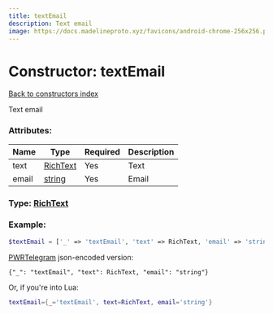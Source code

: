 ```yaml
---
title: textEmail
description: Text email
image: https://docs.madelineproto.xyz/favicons/android-chrome-256x256.png
---
```

# Constructor: textEmail  
[Back to constructors index](index.md)



Text email

### Attributes:

| Name     |    Type       | Required | Description |
|----------|---------------|----------|-------------|
|text|[RichText](../types/RichText.md) | Yes|Text|
|email|[string](../types/string.md) | Yes|Email|



### Type: [RichText](../types/RichText.md)


### Example:

```php
$textEmail = ['_' => 'textEmail', 'text' => RichText, 'email' => 'string'];
```  

[PWRTelegram](https://pwrtelegram.xyz) json-encoded version:

```
{"_": "textEmail", "text": RichText, "email": "string"}
```


Or, if you're into Lua:

```lua
textEmail={_='textEmail', text=RichText, email='string'}

```


